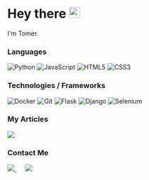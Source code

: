 <p></p>
<h1>Hey there <img src="https://media.giphy.com/media/hvRJCLFzcasrR4ia7z/giphy.gif" width="25px" /></h1>
<p>
I'm Tomer.
</p>


### Languages

![Python](https://img.shields.io/badge/-Python-grey?style=flat-square&logo=Python&logoColor=5eb7ff) 
![JavaScript](https://img.shields.io/badge/-JavaScript-grey?style=flat-square&logo=javascript) 
![HTML5](https://img.shields.io/badge/-HTML5-E34F26?style=flat-square&logo=html5&color=grey)
![CSS3](https://img.shields.io/badge/-CSS3-1572B6?style=flat-square&logo=css3&color=grey) 


### Technologies / Frameworks
![Docker](https://img.shields.io/badge/-Docker-000?&logo=Docker&color=grey)
![Git](https://img.shields.io/badge/-Git-black?style=flat-square&logo=git&color=grey)
![Flask](https://img.shields.io/badge/-Flask-black?style=flat-square&logo=Flask&color=grey)
![Django](https://img.shields.io/badge/-Django-black?style=flat-square&logo=Django&color=grey)
![Selenium](https://img.shields.io/badge/-Selenium-black?style=flat-square&logo=Selenium&color=grey)

### My Articles
<p>
<a target="_blank" href="https://medium.com/analytics-vidhya/exploring-the-api-of-a-website-8579b04df28f"><img src="https://img.shields.io/badge/Medium%20-%231572B6.svg?&style=for-the-badge&logo=medium&logoColor=white" /></a>
</p>

### Contact Me
<p>
    <a target="_blank" href="https://www.linkedin.com/in/tomerch/">
        <img src="https://img.shields.io/badge/linkedin-%230077B5.svg?&style=for-the-badge&logo=linkedin&logoColor=white" />
    </a>
    &nbsp;&nbsp;&nbsp;&nbsp;
    <a href="mailto:chaim.tomer@gmail.com?subject=Hello%20Ileri,%20From%20Github"> <img src="https://img.shields.io/badge/gmail-%23D14836.svg?&style=for-the-badge&logo=gmail&logoColor=white" /></a>&nbsp;&nbsp;&nbsp;&nbsp;
</p>

